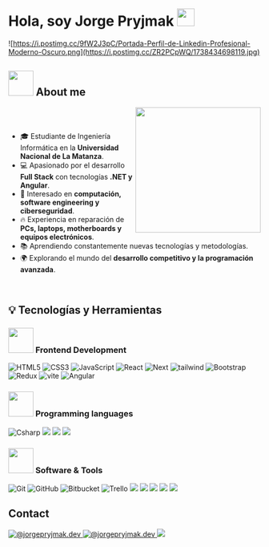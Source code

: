 
# Hola, soy Jorge Pryjmak <img src="https://media.giphy.com/media/hvRJCLFzcasrR4ia7z/giphy.gif" width="35">

![https://i.postimg.cc/9fW2J3pC/Portada-Perfil-de-Linkedin-Profesional-Moderno-Oscuro.png](https://i.postimg.cc/ZR2PCpWQ/1738434698119.jpg)

## <picture><img src = "https://github.com/7oSkaaa/7oSkaaa/blob/main/Images/about_me.gif?raw=true" width = 50px></picture> About me

<picture> <img align="right" src="https://github.com/7oSkaaa/7oSkaaa/blob/main/Images/Right_Side.gif?raw=true" width = 250px></picture>

<br><br>

- 🎓 Estudiante de Ingeniería Informática en la **Universidad Nacional de La Matanza**.
- 💻 Apasionado por el desarrollo **Full Stack** con tecnologías **.NET y Angular**.
- 🚀 Interesado en **computación, software engineering y ciberseguridad**.
- 🔥 Experiencia en reparación de **PCs, laptops, motherboards y equipos electrónicos**.
- 📚 Aprendiendo constantemente nuevas tecnologías y metodologías.
- 🌍 Explorando el mundo del **desarrollo competitivo y la programación avanzada**.

<br>

## 💡 Tecnologías y Herramientas

### <picture> <img src = "https://github.com/7oSkaaa/7oSkaaa/blob/main/Images/Front_End.gif?raw=true" width = 50px>  </picture> Frontend Development

![HTML5](https://img.shields.io/badge/html5-%23E34F26.svg?style=for-the-badge&logo=html5&logoColor=white)
![CSS3](https://img.shields.io/badge/css3-%231572B6.svg?style=for-the-badge&logo=css3&logoColor=white)
![JavaScript](https://img.shields.io/badge/javascript-%23323330.svg?style=for-the-badge&logo=javascript&logoColor=%23F7DF1E)
![React](https://img.shields.io/badge/react-%2320232a.svg?style=for-the-badge&logo=react&logoColor=%2361DAFB)
![Next](https://img.shields.io/badge/nextjs-%23000000.svg?style=for-the-badge&logo=next.js&logoColor=white")
![tailwind](https://img.shields.io/badge/tailwindcss-%2338B2AC.svg?style=for-the-badge&logo=tailwind-css&logoColor=white)
![Bootstrap](https://img.shields.io/badge/bootstrap-%23563D7C.svg?style=for-the-badge&logo=bootstrap&logoColor=white)
![Redux](https://img.shields.io/badge/redux-%23593d88.svg?style=for-the-badge&logo=redux&logoColor=white)
![vite](https://img.shields.io/badge/Vite-B73BFE?style=for-the-badge&logo=vite&logoColor=FFD62E)
![Angular](https://img.shields.io/badge/Angular-DD0031?style=for-the-badge&logo=angular&logoColor=white)

### <picture> <img src = "https://github.com/7oSkaaa/7oSkaaa/blob/main/Images/Programming_Languages.gif?raw=true" width = 50px>  </picture> Programming languages

![Csharp](https://img.shields.io/badge/C%23-239120?style=for-the-badge&logo=csharp&logoColor=white)
![](https://img.shields.io/badge/Python-FFD43B?style=for-the-badge&logo=python&logoColor=blue)
![](https://img.shields.io/badge/TypeScript-007ACC?style=for-the-badge&logo=typescript&logoColor=white)
![](https://img.shields.io/badge/C-00599C?style=for-the-badge&logo=c&logoColor=white)

### <picture> <img src = "https://github.com/7oSkaaa/7oSkaaa/blob/main/Images/Software_Tools.gif?raw=true" width = 50px>  </picture> Software & Tools

![Git](https://img.shields.io/badge/git-%23F05033.svg?style=for-the-badge&logo=git&logoColor=white)
![GitHub](https://img.shields.io/badge/github-%23121011.svg?style=for-the-badge&logo=github&logoColor=white)
![Bitbucket](https://img.shields.io/badge/bitbucket-%230047B3.svg?style=for-the-badge&logo=bitbucket&logoColor=white)
![Trello](https://img.shields.io/badge/Trello-%23026AA7.svg?style=for-the-badge&logo=Trello&logoColor=white)
![](https://img.shields.io/badge/Markdown-000000?style=for-the-badge&logo=markdown&logoColor=white)
![](https://img.shields.io/badge/json-5E5C5C?style=for-the-badge&logo=json&logoColor=white)
![](https://img.shields.io/badge/VSCode-0078D4?style=for-the-badge&logo=visual%20studio%20code&logoColor=white)
![](https://img.shields.io/badge/Visual_Studio-5C2D91?style=for-the-badge&logo=visual%20studio&logoColor=white)
![](https://img.shields.io/badge/Obsidian-483699?style=for-the-badge&logo=Obsidian&logoColor=white)


## Contact
<a href="mailto:jorgepryjmak.dev@gmail.com" target="blank"><img src="https://img.shields.io/badge/Gmail-D14836?style=for-the-badge&logo=gmail&logoColor=white" alt="@jorgepryjmak.dev"/> </a>
<a href="https://github.com/jorgepryjmak-dev" target="blank"><img src="https://img.shields.io/badge/linkedin-%230077B5.svg?style=for-the-badge&logo=linkedin&logoColor=white" alt="@jorgepryjmak.dev"/> </a>
<a href="https://t.me/@seba_pry23" target="blank"><img src="https://img.shields.io/badge/Telegram-2CA5E0?style=for-the-badge&logo=telegram&logoColor=white"/> </a>


<!--
![WhatsApp](https://img.shields.io/badge/WhatsApp-25D366?style=for-the-badge&logo=whatsapp&logoColor=white)

![Slack](https://img.shields.io/badge/Slack-4A154B?style=for-the-badge&logo=slack&logoColor=white)

![Instagram](https://img.shields.io/badge/Instagram-%23E4405F.svg?style=for-the-badge&logo=Instagram&logoColor=white)

![Discord](https://img.shields.io/badge/Discord-%235865F2.svg?style=for-the-badge&logo=discord&logoColor=white)
-->
 
<!-- Cuando tenga un poco mas de actividad en el repo conviene
![jorgepryjmak-dev GitHub stats](https://github-readme-stats.vercel.app/api?username=jorgepryjmak-dev&show_icons=true&theme=dark)

![Top Langs](https://github-readme-stats.vercel.app/api/top-langs/?username=jorgepryjmak-dev&layout=compact&theme=dark)
-->

<!--
## 🐍 A Snake Eating my Contributions Graph
	
<p align = "center">
	<img src = "https://github.com/7oSkaaa/7oSkaaa/blob/output/github-contribution-grid-snake.svg?" alt = "Snake Game"/>
</p>
-->
